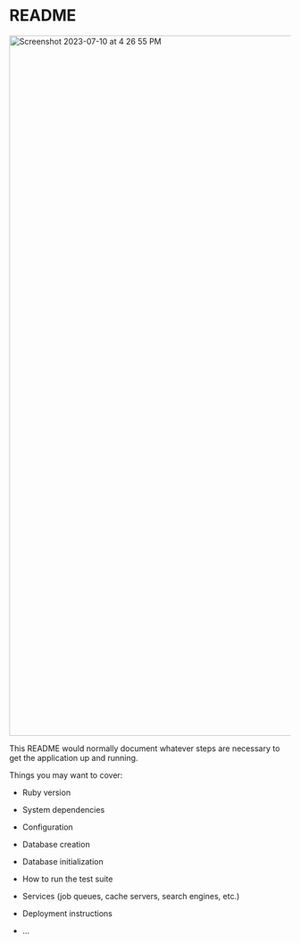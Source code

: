 # README
<img width="1256" alt="Screenshot 2023-07-10 at 4 26 55 PM" src="https://github.com/kbergstrom78/rails_engine/assets/124642113/c7bbe935-6676-42e7-bcfe-ddd99e32ee8c">



This README would normally document whatever steps are necessary to get the
application up and running.

Things you may want to cover:

* Ruby version

* System dependencies

* Configuration

* Database creation

* Database initialization

* How to run the test suite

* Services (job queues, cache servers, search engines, etc.)

* Deployment instructions

* ...
